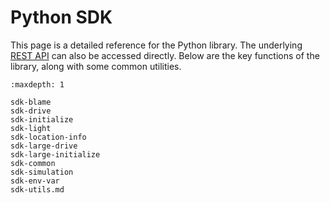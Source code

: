 # Python SDK

This page is a detailed reference for the Python library. The underlying [REST API](https://app.swaggerhub.com/apis/InvertedAI/InvertedAI/) can also be
accessed directly. Below are the key functions of the library, along with some common utilities.


```{toctree}
:maxdepth: 1

sdk-blame
sdk-drive
sdk-initialize
sdk-light
sdk-location-info
sdk-large-drive
sdk-large-initialize
sdk-common
sdk-simulation
sdk-env-var
sdk-utils.md
```


